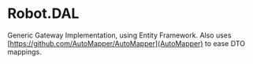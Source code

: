 # Robot.DAL
Generic Gateway Implementation, using Entity Framework. Also uses [https://github.com/AutoMapper/AutoMapper](AutoMapper) to ease DTO mappings.
